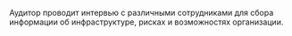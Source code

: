 Аудитор проводит интервью с различными сотрудниками для сбора информации об инфраструктуре, рисках и возможностях организации.
